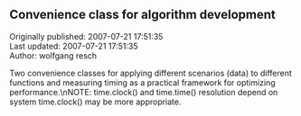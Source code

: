 ## Convenience class for algorithm development  
Originally published: 2007-07-21 17:51:35  
Last updated: 2007-07-21 17:51:35  
Author: wolfgang resch  
  
Two convenience classes for applying different scenarios (data) to different functions and measuring timing as a practical framework for optimizing performance.\nNOTE:  time.clock() and time.time() resolution depend on system time.clock() may be more appropriate.
